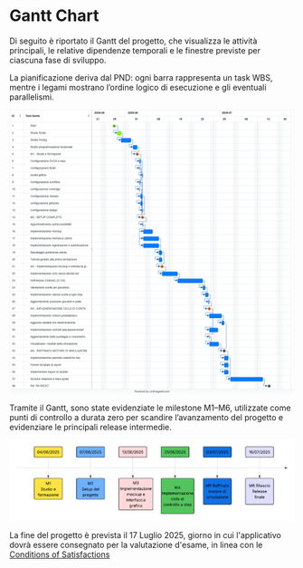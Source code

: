 # Gantt Chart

Di seguito è riportato il Gantt del progetto, che visualizza le attività principali, le relative dipendenze temporali e le finestre previste per ciascuna fase di sviluppo.

La pianificazione deriva dal PND: ogni barra rappresenta un task WBS, mentre i legami mostrano l’ordine logico di esecuzione e gli eventuali parallelismi.

![Gantt Chart](../resources/Gantt.png)

Tramite il Gantt, sono state evidenziate le milestone M1–M6, utilizzate come punti di controllo a durata zero per scandire l’avanzamento del progetto e evidenziare le principali release intermedie.

![Milestones](../resources/Milestones.png)

La fine del progetto è prevista il 17 Luglio 2025, giorno in cui l'applicativo dovrà essere consegnato per la valutazione d'esame, in linea con le [Conditions of Satisfactions](../allegati/03-CoS.md) 


